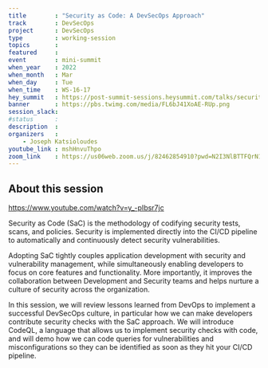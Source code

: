 ```yaml
---
title        : "Security as Code: A DevSecOps Approach"
track        : DevSecOps
project      : DevSecOps
type         : working-session
topics       :
featured     :
event        : mini-summit
when_year    : 2022
when_month   : Mar
when_day     : Tue
when_time    : WS-16-17
hey_summit   : https://post-summit-sessions.heysummit.com/talks/security-as-code-a-devsecops-approach/
banner       : https://pbs.twimg.com/media/FL6bJ41XoAE-RUp.png
session_slack:
#status      : 
description  :
organizers   :
    - Joseph Katsioloudes        
youtube_link : mshHnvuThpo
zoom_link    : https://us06web.zoom.us/j/82462854910?pwd=N2I3NlBTTFQrN1VwLzJXQW1TZ282Zz09
---
```


## About this session
https://www.youtube.com/watch?v=y_-pIbsr7jc

Security as Code (SaC) is the methodology of codifying security tests, scans, and policies. Security is implemented directly into the CI/CD pipeline to automatically and continuously detect security vulnerabilities. 

Adopting SaC tightly couples application development with security and vulnerability management, while simultaneously enabling developers to focus on core features and functionality. More importantly, it improves the collaboration between Development and Security teams and helps nurture a culture of security across the organization.

In this session, we will review lessons learned from DevOps to implement a successful DevSecOps culture, in particular how we can make developers contribute security checks with the SaC approach. We will introduce CodeQL, a language that allows us to implement security checks with code, and will demo how we can code queries for vulnerabilities and misconfigurations so they can be identified as soon as they hit your CI/CD pipeline.

